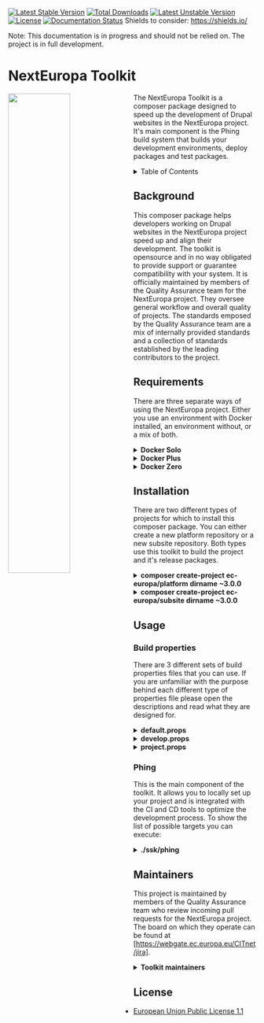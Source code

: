 [![Latest Stable Version](https://poser.pugx.org/drush/drush/v/stable.png)](https://packagist.org/packages/drush/drush) [![Total Downloads](https://poser.pugx.org/drush/drush/downloads.png)](https://packagist.org/packages/drush/drush) [![Latest Unstable Version](https://poser.pugx.org/drush/drush/v/unstable.png)](https://packagist.org/packages/drush/drush) [![License](https://poser.pugx.org/drush/drush/license.png)](https://packagist.org/packages/drush/drush) [![Documentation Status](https://readthedocs.org/projects/drush/badge/?version=master)](https://readthedocs.org/projects/drush/?badge=master)
Shields to consider: https://shields.io/

Note: This documentation is in progress and should not be relied on. The project is in full development.

# NextEuropa Toolkit
<img align="left" width="50%" src="https://ec.europa.eu/info/sites/info/themes/europa/images/svg/logo/logo--en.svg" />

<p>The NextEuropa Toolkit is a composer package designed to speed up the
development of Drupal websites in the NextEuropa project. It's main
component is the Phing build system that builds your development
environments, deploy packages and test packages.</p>

<details><summary>Table of Contents</summary>

- [Background](#background)
- [Requirements](#requirements)
- [Installation](#installation)
- [Usage](#usage)
	- [Build properties](#build-properties)
	- [Phing](#phing)
- [Maintainers](#maintainers)
- [Contribute](#contribute)
- [License](#license)
</details>

## Background
This composer package helps developers working on Drupal websites in the
NextEuropa project speed up and align their development. The toolkit is
opensource and in no way obligated to provide support or guarantee
compatibility with your system. It is officially maintained by members
of the Quality Assurance team for the NextEuropa project. They oversee
general workflow and overall quality of projects. The standards emposed
by the Quality Assurance team are a mix of internally provided standards
and a collection of standards established by the leading contributors to
the project.

## Requirements
There are three separate ways of using the NextEuropa project. Either
you use an environment with Docker installed, an environment without, or
a mix of both.
  
<details><summary><b>Docker Solo</b></summary>

This requirement for docker only needs to have docker in docker support.
The configuration to accomplish this is complex and if implemented
incorrectly can give you problems. We recommend this approach only
for seasond docker users.<br>*Required components*:
[Docker](https://docs.docker.com/engine/installation/linux/docker-ce/centos/)
</details>
<details><summary><b>Docker Plus</b></summary>

Instead of having the absolute minimal requirement you can install the
host level components Composer and Phing on the non-docker environment.
Then this can spin up the docker containers for you without having to
configure a complicated docker installation.<br>*Required components*:
[Composer](https://getcomposer.org/),
[Phing](https://packagist.org/packages/phing/phing),
[Docker](https://docs.docker.com/engine/installation/linux/docker-ce/centos/)
</details>
<details><summary><b>Docker Zero</b></summary>

If you are not interested in the advantages that the toolkit can give
you with the provided docker images you can keep a normal host only setup.
But it is very much recommended to use docker as it will give you
everything you need.<br>*Required components*:
[Composer](https://getcomposer.org/),
[LAMP Stack](https://www.digitalocean.com/community/tutorials/how-to-install-linux-apache-mysql-php-lamp-stack-on-centos-7)
</details>

## Installation
There are two different types of projects for which to install this
composer package. You can either create a new platform repository or a
new subsite repository. Both types use this toolkit to build the project
and it's release packages.

<details><summary><b>composer create-project ec-europa/platform dirname ~3.0.0</b></summary>

This command will clone the repository of the ec-europa/platform project
and run composer install on it. The installation of the toolkit itself
is run seperately to create a clear separation between the toolkit and
your project source code. Extending the toolkit is not possible without
contributing your functionalities through pull requests. You will be
requested to remove or keep the VCS files after cloning the project. For
development purposes you should NOT agree to remove these files. Only for
deploy and testing purposes it is recommended to remove the version
control system. There is only one official platform project which is
maintained by the NextEuropa core development team.
</details>

<details><summary><b>composer create-project ec-europa/subsite dirname ~3.0.0</b></summary>

This command will clone the repository of the ec-europa/subsite project
and run composer install on it. The installation of the toolkit itself
is run seperately to create a clear separation between the toolkit and
your project source code. Extending the toolkit is not possible without
contributing your functionalities through pull requests. You will be
requested to remove or keep the VCS files after cloning the project.
Upon initial creation of your project you need to remove the VCS files
as you will commit the source code to your own repository. After your
project is registered by NextEuropa as an official subsite you will be
able to direct pull requests to a reference repository.

After your project is accepted you can register your fork locally or
through packagist to use the same composer create-project command on 
your fork that serves development only.

<details><summary>To locally register your package the following code to your global config.json:</summary><p>

```json
{
  "repositories": [
    {
      "type": "package",
      "package": {
        "name": "ec-europa/<project-id>-dev",
        "version": "dev-master",
        "source": {
          "type" : "git",
          "url" : "https://github.com/<github-account>/<project-id>-dev.git",
          "reference" : "master"
        }
      }
    }
  ],
}

```
</p></details>

<details><summary>To globally register your development repository you can visit packagist.org.</summary><p>

[https://packagist.org/packages/submit]
</p></details>
</details>

## Usage

### Build properties

There are 3 different sets of build properties files that you can use.
If you are unfamiliar with the purpose behind each different type of
properties file please open the descriptions and read what they are
designed for.

<details><summary><b>default.props</b><br></summary>

This properties file contains the default settings, acts as a loading
mechanism and is an example file of what properties are available to
you. Upon the installation or update of the toolkit this file will be
placed in your repository.

</details>
<details><summary><b>develop.props</b></summary>

This file will contain configuration which is unique to your development
environment. It is useful for specifying your database credentials and
the username and password of the Drupal admin user so they can be used
during the installation. Next to credentials you have many development
settings that you can change to your liking. Because these settings are
personal they should not be shared with the rest of the team. Make sure
you never commit this file.
</details>
<details><summary><b>project.props</b><br></summary>

Always commit this file to your repository. This file is required for
all NextEuropa projects. Without it your build system will fail. It must
contain a minimum set of properties, like project.id, etc. The toolkit
will notify you if any properties are missing.
</details>

### Phing
This is the main component of the toolkit. It allows you to locally set
up your project and is integrated with the CI and CD tools to optimize
the development process. To show the list of possible targets you can
execute:

<details><summary><b>./ssk/phing</b></summary>

```
+---------------------------------------+------------+-------------------------------------------------------------------------------+
| Target name                           | Visibility | Description                                                                   |
+---------------------------------------+------------+-------------------------------------------------------------------------------+
+---------------------------------------+------------+-------------------------------------------------------------------------------+
| deprecated                                                                                                                         |
+---------------------------------------+------------+-------------------------------------------------------------------------------+
| build-clone                           | hidden     |                                                                               |
| build-dev                             | hidden     |                                                                               |
| build-dist                            | hidden     |                                                                               |
| install                               | hidden     |                                                                               |
| install-dev                           | hidden     |                                                                               |
| behat                                 | hidden     |                                                                               |
| mjolnir                               | hidden     |                                                                               |
| setup-php-codesniffer                 | hidden     |                                                                               |
| setup-phpcs-pre-push                  | hidden     |                                                                               |
| regenerate-settings                   | hidden     |                                                                               |
| link-docroot                          | hidden     |                                                                               |
| download-prod-db                      | hidden     |                                                                               |
| import-prod-db                        | hidden     |                                                                               |
| backup-site                           | hidden     |                                                                               |
| backup-site-item                      | hidden     |                                                                               |
| copy-dist-resources                   | hidden     |                                                                               |
| copy-folder                           | hidden     |                                                                               |
| delete-dev                            | hidden     |                                                                               |
| delete-dist                           | hidden     |                                                                               |
| download-development-modules          | hidden     |                                                                               |
| download-platform                     | hidden     |                                                                               |
| enable-development-modules            | hidden     |                                                                               |
| enable-install-modules                | hidden     |                                                                               |
| enable-modules                        | hidden     |                                                                               |
| generate-development-makefile         | hidden     |                                                                               |
| install-build-dependencies            | hidden     |                                                                               |
| install-dev-dependencies              | hidden     |                                                                               |
| link-behat                            | hidden     |                                                                               |
| link-dev-resources                    | hidden     |                                                                               |
| make-dev                              | hidden     |                                                                               |
| make-dist                             | hidden     |                                                                               |
| quality-assurance                     | hidden     |                                                                               |
| rebuild-node-access                   | hidden     |                                                                               |
| restore-site                          | hidden     |                                                                               |
| restore-site-item                     | hidden     |                                                                               |
| setup-behat                           | hidden     |                                                                               |
| setup-files-directory                 | hidden     |                                                                               |
| unpack-platform                       | hidden     |                                                                               |
| update-htaccess                       | hidden     |                                                                               |
| wget-prod-db                          | hidden     |                                                                               |
| build-custom                          | hidden     |                                                                               |
| provision-stack                       | hidden     |                                                                               |
| create-tmp-dirs                       | hidden     |                                                                               |
| delete-deployment-group               | hidden     |                                                                               |
| delete-stack                          | hidden     |                                                                               |
| install-dist-dependencies             | hidden     |                                                                               |
| move-download-to-tmp-dir              | hidden     |                                                                               |
| run-stack                             | hidden     |                                                                               |
| setup-aws                             | hidden     |                                                                               |
| setup-deployment-group                | hidden     |                                                                               |
| check-for-default-settings-or-rebuild | hidden     |                                                                               |
| check-starterkit                      | hidden     |                                                                               |
| rebuild-dev                           | hidden     |                                                                               |
+---------------------------------------+------------+-------------------------------------------------------------------------------+
| docker                                                                                                                             |
+---------------------------------------+------------+-------------------------------------------------------------------------------+
| docker-compose-up                     | hidden     | Start docker project.                                                         |
| docker-compose-stop                   | hidden     | Stop docker project.                                                          |
| docker-compose-down                   | hidden     | Trash docker project.                                                         |
| docker-compose-backup                 | hidden     | Backup database.                                                              |
| docker-compose-restore                | hidden     | Restore database.                                                             |
| docker-check-mysql                    | hidden     | Check if mysql container exists.                                              |
+---------------------------------------+------------+-------------------------------------------------------------------------------+
| drush                                                                                                                              |
+---------------------------------------+------------+-------------------------------------------------------------------------------+
| drush-site-install                    | visible    | Install a site.                                                               |
| drush-generate-aliases                | visible    | Generate drush aliases for each subsite folder.                               |
| drush-enable-modules                  | hidden     | Enable a set of modules.                                                      |
| drush-create-files-dirs               | hidden     | Create site files directories.                                                |
| drush-sql-create                      | visible    | Create a database.                                                            |
| drush-sql-import                      | visible    | Import a database.                                                            |
| drush-sql-drop                        | visible    | Drop a database.                                                              |
| drush-sql-dump                        | visible    | Make a dump of database.                                                      |
| drush-enable-solr                     | visible    | Enable the solr module.                                                       |
| drush-make-no-core                    | hidden     | Make a file without core.                                                     |
| drush-generate-settings               | visible    | Generate the settings.php file.                                               |
| drush-registry-rebuild                | visible    | Perform a registry rebuild.                                                   |
| drush-registry-rebuild-dl             | visible    | Download drush registry-rebuild.                                              |
| drush-rebuild-node-access             | visible    | Rebuild the node access.                                                      |
| drush-file-ensure-htaccess            | visible    | Rebuild the node access.                                                      |
| drush-make-secure-all                 | visible    |                                                                               |
| drush-make-secure                     | visible    |                                                                               |
+---------------------------------------+------------+-------------------------------------------------------------------------------+
| general                                                                                                                            |
+---------------------------------------+------------+-------------------------------------------------------------------------------+
| package-download-unpack               | hidden     | Download a package and unpack it into location.                               |
| package-download                      | hidden     | Download package with curl.                                                   |
| package-unpack                        | hidden     | Unpack package with tar zxf.                                                  |
| folder-copy                           | hidden     | Copy a folder to a destination.                                               |
| folder-delete                         | hidden     | Delete a folder.                                                              |
| folder-unprotect                      | hidden     | Open up filesystem permissions on folder.                                     |
| reset-filesystem-permissions          | hidden     | Reset filesystem permissions.                                                 |
+---------------------------------------+------------+-------------------------------------------------------------------------------+
| github                                                                                                                             |
+---------------------------------------+------------+-------------------------------------------------------------------------------+
| github-init-target                    | visible    |                                                                               |
| github-init-auth                      | visible    |                                                                               |
| github-init-user                      | hidden     |                                                                               |
| github-init-team                      | hidden     |                                                                               |
| github-init-pass                      | hidden     |                                                                               |
| github-init-token                     | hidden     |                                                                               |
| github-init-owner                     | hidden     |                                                                               |
| github-init-repo                      | hidden     |                                                                               |
| github-create-release                 | visible    |                                                                               |
| github-create-release-assets          | visible    |                                                                               |
+---------------------------------------+------------+-------------------------------------------------------------------------------+
| toolkit                                                                                                                            |
+---------------------------------------+------------+-------------------------------------------------------------------------------+
| toolkit-initialize                    | visible    | Initializes a project for use of the toolkit.                                 |
| toolkit-link-binary                   | visible    | Provide project with toolkit binary at root level.                            |
| toolkit-generate-structure            | visible    | Create the lib directory structure.                                           |
| toolkit-generate-docs                 | visible    | Generate documentation md files for toolkit.                                  |
| toolkit-copy-templates                | visible    | Copies template files to your project for toolkit integration.                |
| toolkit-upgrade-starterkit            | visible    | Perform upgrade tasks for upgrading from 2.x to 3.x.                          |
| toolkit-composer-hook-phingcalls      | hidden     | Echo the composer hook phing targets for use in bash script.                  |
| toolkit-git-hook-phingcalls           | hidden     | Echo the git hook phing targets for use in bash script.                       |
+---------------------------------------+------------+-------------------------------------------------------------------------------+
| project                                                                                                                            |
+---------------------------------------+------------+-------------------------------------------------------------------------------+
| install-project-clean                 | visible    | Install NextEuropa site from scratch.                                         |
| install-project-clone                 | visible    | Install NextEuropa site with sanitized production data.                       |
| project-build-platform                | visible    | Build NextEuropa Platform code without version control.                       |
| project-build-subsite                 | visible    | Build NextEuropa Subsite code without version control (non-functional).       |
| project-build-theme                   | visible    | Build EC Europa theme without version control.                                |
| project-composer-install              | hidden     | Runs composer install.                                                        |
| project-database-download             | visible    | Download sanitized production database from archive.                          |
| project-database-import               | visible    | Import database for project with drush.                                       |
| project-modules-devel-en              | visible    | Enable development modules with drush.                                        |
| project-platform-delete               | visible    | Remove previous platform build..                                              |
| project-platform-devops-unpack        | visible    | Download and unpack fpfis resource package.                                   |
| project-platform-package-unpack       | visible    | Download and unpack platform deploy package.                                  |
| project-platform-set-htaccess         | visible    | Append htaccess config to root .htaccess.                                     |
| project-platform-set-version          | hidden     | Save the platform version used for builds.                                    |
| project-scratch-build                 | visible    | Delete previous build to start over clean.                                    |
| project-subsite-backup                | visible    | Backup site defined files from properties.                                    |
| project-subsite-backup-item           | hidden     | Backup site item from configuraton list.                                      |
| project-subsite-restore               | visible    | Restore site defined files from properties.                                   |
| project-subsite-restore-item          | hidden     | Restore site item from configuration list.                                    |
| project-subsite-setup-files           | visible    | Create files directories for subsite.                                         |
| project-modules-devel-make            | visible    | Makes the development resources with drush.                                   |
| project-modules-install-en            | visible    | Install list of modules to enable by default.                                 |
| project-platform-composer-dev         | visible    | Run composer install with dev on platform.                                    |
| project-platform-composer-no-dev      | visible    | Run composer install without dev on platform.                                 |
| project-platform-set-docroot          | visible    | Link the platform root to your docroot.                                       |
| project-rebuild-check                 | hidden     | Rebuild project if needed. (needs work)                                       |
| project-subsite-composer-no-dev       | visible    | Run composer install without dev on subsite.                                  |
| project-subsite-composer-dev          | visible    | Run composer install with dev on subsite.                                     |
| project-validate-properties           | visible    | Validate the build properties file.                                           |
+---------------------------------------+------------+-------------------------------------------------------------------------------+
| theme                                                                                                                              |
+---------------------------------------+------------+-------------------------------------------------------------------------------+
| build-theme-dev                       | visible    | Build EC Europa theme with version control.                                   |
| theme-europa-build                    | visible    | Build the EC europa theme with NPM.                                           |
| theme-europa-repo-clone               | visible    | Clone the Atomium and EC Europa repositories.                                 |
| theme-europa-create-symlinks          | visible    | Create symlinks to themes in lib for development.                             |
| theme-europa-download-extract         | visible    | Download and unpack the EC Europa theme.                                      |
| theme-europa-embed-ecl-assets         | visible    | Download and unpack the ECL assets for EC Europa theme.                       |
+---------------------------------------+------------+-------------------------------------------------------------------------------+
| platform                                                                                                                           |
+---------------------------------------+------------+-------------------------------------------------------------------------------+
| build-platform-dev                    | visible    | Build a local development version with a single platform profile.             |
| build-platform-dev-all                | visible    | Build a local development version with all platform profiles.                 |
| build-platform-dist                   | visible    | Build a single platform profile intended as a release package.                |
| build-platform-dist-all               | visible    | Build all platform profiles intended as a release package.                    |
| build-platform-test                   | visible    | Build a platform test package to test this release.                           |
| build-platform-copy-profile           | visible    | Copy single profile for distribution.                                         |
| build-platform-copy-profiles          | visible    | Copy all profiles for distribution.                                           |
| build-platform-copy-resources         | visible    | Copy platform resources for distribution.                                     |
| build-platform-delete                 | visible    | Build a platform test package to test this release.                           |
| build-platform-link-profiles          | visible    | Link platform profiles to lib folder for development.                         |
| build-platform-link-resources         | visible    | Link platform resources to lib folder for development.                        |
| build-platform-make-drupal            | visible    | Build the Drupal core codebase.                                               |
| build-platform-make-profile           | visible    | Makes single profile resources with drush.                                    |
| build-platform-make-profiles          | visible    | Makes all profile resources with drush.                                       |
| build-platform-type-dev               | visible    | Sets the type of build (dev or dist).                                         |
| build-platform-type-dist              | visible    | Sets the type of build (dev or dist).                                         |
+---------------------------------------+------------+-------------------------------------------------------------------------------+
| subsite                                                                                                                            |
+---------------------------------------+------------+-------------------------------------------------------------------------------+
| build-subsite-dev                     | visible    | Build a local development version of the site.                                |
| build-subsite-dist                    | visible    | Build a site intended as a release package.                                   |
| build-subsite-copy-resources          | visible    | Copy subsite resources for distribution.                                      |
| build-subsite-delete                  | visible    | Delete subsite build.                                                         |
| build-subsite-make-site               | visible    | Makes the subsite resources with drush.                                       |
| build-subsite-package                 | visible    | Build a subsite package in the releases folder.                               |
| build-subsite-release                 | visible    | Uploads the distribution package as release to github.                        |
| build-subsite-link-resources          | visible    | Link subsite resources to lib folder for development.                         |
| build-subsite-release-package         | visible    | Build a subsite release package for deployment.                               |
| build-subsite-test                    | visible    | Build a subsite test package to test this release.                            |
| build-subsite-type-dev                | visible    | Sets the type of build (dev or dist).                                         |
| build-subsite-type-dist               | visible    | Sets the type of build (dev or dist).                                         |
+---------------------------------------+------------+-------------------------------------------------------------------------------+
| test                                                                                                                               |
+---------------------------------------+------------+-------------------------------------------------------------------------------+
| test-run-phpcs                        | visible    | Refresh configuration and run phpcs review.                                   |
| test-run-qa                           | visible    | Refresh configuration and run qa review.                                      |
| build-project-test                    | hidden     |                                                                               |
| test-qa-exec                          | visible    |                                                                               |
+---------------------------------------+------------+-------------------------------------------------------------------------------+
| starterkit                                                                                                                         |
+---------------------------------------+------------+-------------------------------------------------------------------------------+
| help-starterkit                       | hidden     |                                                                               |
| help-build                            | hidden     | The main starterkit build file.                                               |
| help-boot                             | hidden     | Contains all import files needed for the starterkit to function.              |
| help-properties                       | hidden     | Build properties for configuration and setting of conditional properties.     |
| help-extensions                       | hidden     | Custom classes for extra tasks, conditions, etc.                              |
| help-directories                      | hidden     | Create needed directories to optimize builds.                                 |
| help-custom                           | hidden     |                                                                               |
| help-help                             | hidden     | Contains all help file imports.                                               |
| help-deprecated                       | hidden     | Contains a mapping of subsite-starterkit to toolkit targets.                  |
| help-docker                           | hidden     | Contains phing targets to manage docker containers. (experimental!).          |
| help-drush                            | hidden     | Contains drush helper targets that help manage your Drupal installation.      |
| help-general                          | hidden     | General helper targets that can be used by multiple projects.                 |
| help-github                           | hidden     | Contains phing targets for github.                                            |
| help-toolkit                          | hidden     |                                                                               |
| help-main                             | hidden     |                                                                               |
| help-project                          | hidden     | Targets shared by differenct project types.                                   |
| help-theme                            | hidden     | Builds themes like ec_europa and places files in correct location.            |
| help-platform                         | hidden     | Builds the platform if a profiles folder is detected.                         |
| help-subsite                          | hidden     | Builds subsites within the platform.                                          |
| help-test                             | hidden     | The test file contains different targets to ease the testing of your project. |
+---------------------------------------+------------+-------------------------------------------------------------------------------+

```
</details>

## Maintainers

This project is maintained by members of the Quality Assurance team who
review incoming pull requests for the NextEuropa project. The board on
which they operate can be found at [https://webgate.ec.europa.eu/CITnet/jira].

<details><summary><b>Toolkit maintainers</b></summary>

|Full name|Username|Department|Role|
|:---|:---|:---|:---|
|Alex Verbruggen|[verbruggenalex]|Quality Assurance|Maintainer + Contact for Devops & Platform|
|Joao Santos|[jonhy81]|Quality Assurance|Maintainer + Contact for Subsites|
</details>

## License

* [European Union Public License 1.1](LICENSE.md)

[https://webgate.ec.europa.eu/CITnet/jira]: https://webgate.ec.europa.eu/CITnet/jira/secure/RapidBoard.jspa?rapidView=581
[verbruggenalex]: https://github.com/verbruggenalex
[jonhy81]: https://github.com/jonhy81